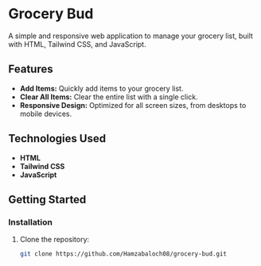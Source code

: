 # Grocery Bud

A simple and responsive web application to manage your grocery list, built with HTML, Tailwind CSS, and JavaScript.

## Features
- **Add Items:** Quickly add items to your grocery list.
- **Clear All Items:** Clear the entire list with a single click.
- **Responsive Design:** Optimized for all screen sizes, from desktops to mobile devices.

## Technologies Used
- **HTML**
- **Tailwind CSS**
- **JavaScript**

## Getting Started

### Installation
1. Clone the repository:
   ```bash
   git clone https://github.com/Hamzabaloch08/grocery-bud.git

